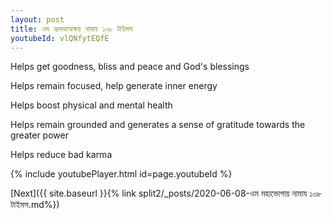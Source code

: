 ```yaml
---
layout: post
title: ওম ভ্রূসভাঅক্ষয় নামায ১০৮ টাইমস
youtubeId: vlQNfytEQfE
---
```

 
 
Helps get goodness, bliss and peace and God's blessings
 
Helps remain focused, help generate inner energy 
 
Helps boost physical and mental health 
 
Helps remain grounded and generates a sense of gratitude towards the greater power 
 
Helps reduce bad karma
 
 
 
 


{% include youtubePlayer.html id=page.youtubeId %}
 
[Next]({{ site.baseurl }}{% link  split2/_posts/2020-06-08-ওম মহাভোগায় নামায ১০৮ টাইমস.md%})
 
